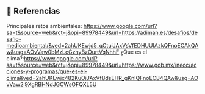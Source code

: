 ## 📖 **Referencias**

Principales retos ambientales: https://www.google.com/url?sa=t&source=web&rct=j&opi=89978449&url=https://adiman.es/desafios/desafio-medioambiental/&ved=2ahUKEwjd5_qCtuiJAxVsVfEDHUUIAzkQFnoECAkQAw&usg=AOvVaw0bMzLcGzhyBzOurtVqNhhF
¿Que es el clima?:https://www.google.com/url?sa=t&source=web&rct=j&opi=89978449&url=https://www.gob.mx/inecc/acciones-y-programas/que-es-el-clima&ved=2ahUKEwjx482KuOiJAxVfBdsEHR_gKnIQFnoECB4QAw&usg=AOvVaw2i9XgRBHNdJGCWsOFQXL5U
